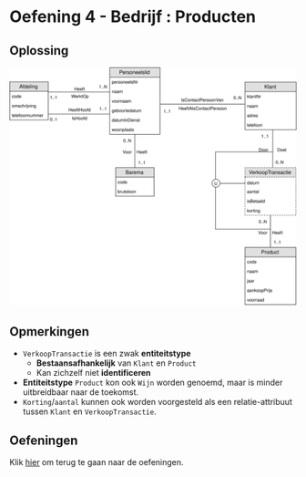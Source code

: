 # Oefening 4 - Bedrijf : Producten
## Oplossing
<img src="./exercise-4.svg">

## Opmerkingen
- `VerkoopTransactie` is een zwak **entiteitstype**
    - **Bestaansafhankelijk** van `Klant` en `Product`
    - Kan zichzelf niet **identificeren**
- **Entiteitstype** `Product` kon ook `Wijn` worden genoemd, maar is minder uitbreidbaar naar de toekomst.
- `Korting`/`aantal` kunnen ook worden voorgesteld als een relatie-attribuut tussen `Klant` en `VerkoopTransactie`.

## Oefeningen
Klik [hier](../exercises.md) om terug te gaan naar de oefeningen.
